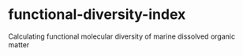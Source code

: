 # functional-diversity-index
Calculating functional molecular diversity of marine dissolved organic matter
